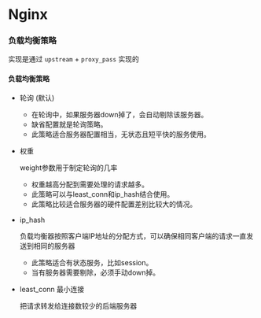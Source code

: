# Nginx

### 负载均衡策略

实现是通过 `upstream` +  `proxy_pass` 实现的

#### 负载均衡策略

* 轮询 \(默认\)
  * 在轮询中，如果服务器down掉了，会自动剔除该服务器。
  * 缺省配置就是轮询策略。
  * 此策略适合服务器配置相当，无状态且短平快的服务使用。
* 权重

  weight参数用于制定轮询的几率

  * 权重越高分配到需要处理的请求越多。
  * 此策略可以与least\_conn和ip\_hash结合使用。
  * 此策略比较适合服务器的硬件配置差别比较大的情况。

* ip\_hash

  负载均衡器按照客户端IP地址的分配方式，可以确保相同客户端的请求一直发送到相同的服务器

  * 此策略适合有状态服务，比如session。
  * 当有服务器需要剔除，必须手动down掉。

* least\_conn 最小连接

  把请求转发给连接数较少的后端服务器




